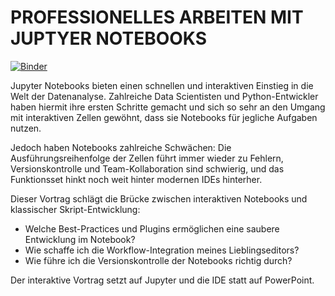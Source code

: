 # PROFESSIONELLES ARBEITEN MIT JUPTYER NOTEBOOKS
[![Binder](http://mybinder.org/badge.svg)](https://mybinder.org/v2/gh/krlng/2020_m3_online/master?urlpath=lab/tree/M3_Online.ipynb)

Jupyter Notebooks bieten einen schnellen und interaktiven Einstieg in die Welt der Datenanalyse. Zahlreiche Data Scientisten und Python-Entwickler haben hiermit ihre ersten Schritte gemacht und sich so sehr an den Umgang mit interaktiven Zellen gewöhnt, dass sie Notebooks für jegliche Aufgaben nutzen.

Jedoch haben Notebooks zahlreiche Schwächen: Die Ausführungsreihenfolge der Zellen führt immer wieder zu Fehlern, Versionskontrolle und Team-Kollaboration sind schwierig, und das Funktionsset hinkt noch weit hinter modernen IDEs hinterher.

Dieser Vortrag schlägt die Brücke zwischen interaktiven Notebooks und klassischer Skript-Entwicklung:

* Welche Best-Practices und Plugins ermöglichen eine saubere Entwicklung im Notebook?
* Wie schaffe ich die Workflow-Integration meines Lieblingseditors?
* Wie führe ich die Versionskontrolle der Notebooks richtig durch?

Der interaktive Vortrag setzt auf Jupyter und die IDE statt auf PowerPoint.